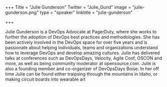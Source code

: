 +++
Title = "Julie Gunderson"
Twitter = "Julie_Gund"
image = "julie-gunderson.png"
type = "speaker"
linktitle = "julie-gunderson"

+++

Julie Gunderson is a DevOps Advocate at PagerDuty, where she works to further the adoption of DevOps best practices and methodologies. She has been actively involved in the DevOps space for over five years and is passionate about helping individuals, teams and organizations understand how to leverage DevOps and develop amazing cultures. Julie has delivered talks at conferences such as DevOpsDays, Velocity, Agile Conf, OSCON and more, as well as being community moderator at opensource.com. Julie is also a founding member and co-organizer of DevOpsDays Boise. In her off time Julie can be found either traipsing through the mountains in Idaho, or making circuit boards into wearable art
